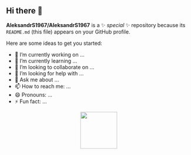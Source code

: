 ## Hi there 👋


**AleksandrS1967/AleksandrS1967** is a ✨ _special_ ✨ repository because its `README.md` (this file) appears on your GitHub profile.

Here are some ideas to get you started:

- 🔭 I’m currently working on ...
- 🌱 I’m currently learning ...
- 👯 I’m looking to collaborate on ...
- 🤔 I’m looking for help with ...
- 💬 Ask me about ...
- 📫 How to reach me: ...
- 😄 Pronouns: ...
- ⚡ Fun fact: ...

<div id="header" align="center">
  <img src="https://sun9-47.userapi.com/impg/2FaT8Y_pnlijDWJW6jrVYjMyUp2PoohCKsl5yA/3WV_HeiU_Bg.jpg?size=1280x960&quality=95&sign=e7171deb4c785beaf2bebee32ddb6f7e&type=album" width="100"/>
</div>
